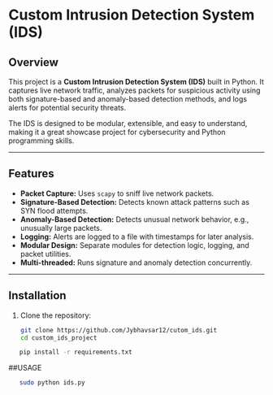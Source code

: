 # Custom Intrusion Detection System (IDS)

## Overview

This project is a **Custom Intrusion Detection System (IDS)** built in Python. It captures live network traffic, analyzes packets for suspicious activity using both signature-based and anomaly-based detection methods, and logs alerts for potential security threats.

The IDS is designed to be modular, extensible, and easy to understand, making it a great showcase project for cybersecurity and Python programming skills.

---

## Features

- **Packet Capture:** Uses `scapy` to sniff live network packets.
- **Signature-Based Detection:** Detects known attack patterns such as SYN flood attempts.
- **Anomaly-Based Detection:** Detects unusual network behavior, e.g., unusually large packets.
- **Logging:** Alerts are logged to a file with timestamps for later analysis.
- **Modular Design:** Separate modules for detection logic, logging, and packet utilities.
- **Multi-threaded:** Runs signature and anomaly detection concurrently.

---


## Installation

1. Clone the repository:

   ```bash
   git clone https://github.com/Jybhavsar12/cutom_ids.git
   cd custom_ids_project

```bash
   pip install -r requirements.txt
```
##USAGE
```bash
   sudo python ids.py

